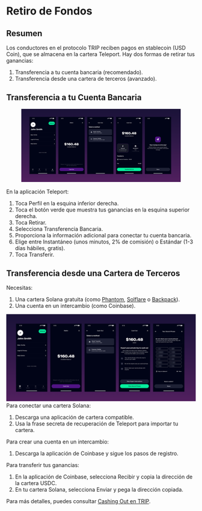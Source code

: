 # Retiro de Fondos

## **Resumen**

Los conductores en el protocolo TRIP reciben pagos en stablecoin (USD Coin), que se almacena en la cartera Teleport. Hay dos formas de retirar tus ganancias:

1. Transferencia a tu cuenta bancaria (recomendado).
2. Transferencia desde una cartera de terceros (avanzado).

## **Transferencia a tu Cuenta Bancaria**

<figure><img src="../.gitbook/assets/Cash out guides -- bank transfer (2).png" alt=""><figcaption></figcaption></figure>

En la aplicación Teleport:

1. Toca Perfil en la esquina inferior derecha.
2. Toca el botón verde que muestra tus ganancias en la esquina superior derecha.
3. Toca Retirar.
4. Selecciona Transferencia Bancaria.
5. Proporciona la información adicional para conectar tu cuenta bancaria.
6. Elige entre Instantáneo (unos minutos, 2% de comisión) o Estándar (1-3 días hábiles, gratis).
7. Toca Transferir.

## **Transferencia desde una Cartera de Terceros**

Necesitas:

1. Una cartera Solana gratuita (como [Phantom](https://phantom.app/download), [Solflare](https://solflare.com/) o [Backpack](https://backpack.app/)).
2. Una cuenta en un intercambio (como Coinbase).



![](<../.gitbook/assets/Cash out guides -- connect wallet (2).png>)Para conectar una cartera Solana:

1. Descarga una aplicación de cartera compatible.
2. Usa la frase secreta de recuperación de Teleport para importar tu cartera.

Para crear una cuenta en un intercambio:

1. Descarga la aplicación de Coinbase y sigue los pasos de registro.

Para transferir tus ganancias:

1. En la aplicación de Coinbase, selecciona Recibir y copia la dirección de la cartera USDC.
2. En tu cartera Solana, selecciona Enviar y pega la dirección copiada.

Para más detalles, puedes consultar [Cashing Out en TRIP](https://guides.trip.dev/drivers/cashing-out).
